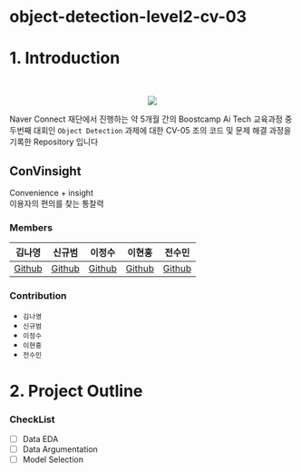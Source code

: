 # object-detection-level2-cv-03
# 1. Introduction
<br/>
<p align="center">
    <img src="https://media.vlpt.us/images/djh0211/post/4916f4ef-0c7c-4f66-a586-1cddb6ca8519/boostcamp%20ai%20tech.png?w=768" />
<p>

Naver Connect 재단에서 진행하는 약 5개월 간의 Boostcamp Ai Tech 교육과정 중 두번째 대회인 `Object Detection` 
과제에 대한 CV-05 조의 코드 및 문제 해결 과정을 기록한 Repository 입니다

## ConVinsight
Convenience + insight  
이용자의 편의를 찾는 통찰력
### **Members**

| 김나영 | 신규범 | 이정수 | 이현홍 | 전수민 |  
| :-: | :-: | :-: | :-: | :-: |  
|[Github](https://github.com/dudskrla) | [Github](https://github.com/KyubumShin) | [Github](https://github.com/sw930718) | [Github](https://github.com/Heruing) | [Github](https://github.com/Su-minn) |

### Contribution
* `김나영`
* `신규범`
* `이정수`
* `이현홍`
* `전수민`

# 2. Project Outline


### CheckList
- [ ] Data EDA
- [ ] Data Argumentation
- [ ] Model Selection